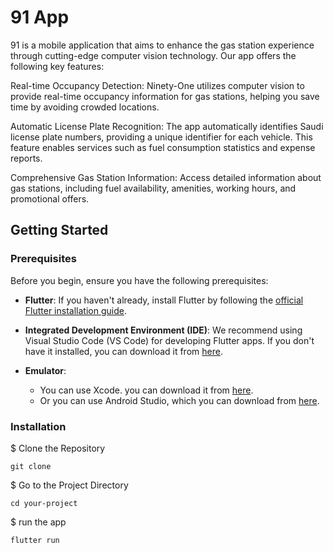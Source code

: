 # 91 App

91 is a mobile application that aims to enhance the gas station experience through cutting-edge computer vision technology. Our app offers the following key features:

Real-time Occupancy Detection: Ninety-One utilizes computer vision to provide real-time occupancy information for gas stations, helping you save time by avoiding crowded locations.

Automatic License Plate Recognition: The app automatically identifies Saudi license plate numbers, providing a unique identifier for each vehicle. This feature enables services such as fuel consumption statistics and expense reports.

Comprehensive Gas Station Information: Access detailed information about gas stations, including fuel availability, amenities, working hours, and promotional offers.

## Getting Started

### Prerequisites

Before you begin, ensure you have the following prerequisites:

- **Flutter**: If you haven't already, install Flutter by following the [official Flutter installation guide](https://docs.flutter.dev/get-started/install).

- **Integrated Development Environment (IDE)**: We recommend using Visual Studio Code (VS Code) for developing Flutter apps. If you don't have it installed, you can download it from [here](https://code.visualstudio.com/download).

- **Emulator**:
  - You can use Xcode. you can download it from [here](https://apps.apple.com/sa/app/xcode/id497799835?mt=12).
  - Or you can use Android Studio, which you can download from [here](https://developer.android.com/studio).


### Installation


$ Clone the Repository
```
git clone
```
$ Go to the Project Directory
```
cd your-project
```
$ run the app
```
flutter run
```

